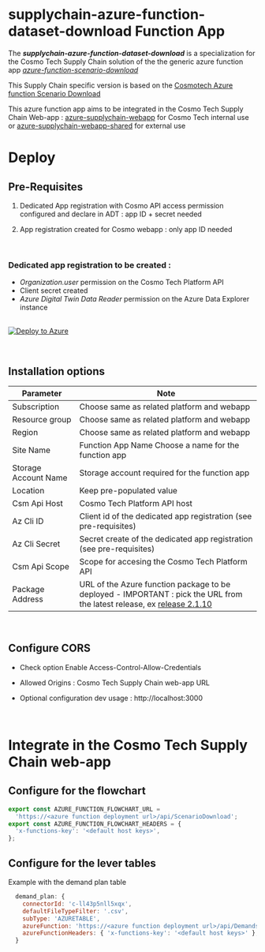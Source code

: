 # supplychain-azure-function-dataset-download Function App


The **_supplychain-azure-function-dataset-download_** is a specialization for the Cosmo Tech Supply Chain solution of the the generic azure function app [_azure-function-scenario-download_](https://github.com/Cosmo-Tech/azure-function-scenario-download)

This Supply Chain specific version is based on the [Cosmotech Azure function Scenario Download](https://github.com/Cosmo-Tech/azure-function-scenario-download)

This azure function app aims to be integrated in the Cosmo Tech Supply Chain Web-app : [azure-supplychain-webapp](https://github.com/Cosmo-Tech/azure-supplychain-webapp) for Cosmo Tech internal use or [azure-supplychain-webapp-shared](https://github.com/Cosmo-Tech/azure-supplychain-webapp-shared) for external use


# Deploy 

## Pre-Requisites

1. Dedicated App registration with Cosmo API access permission configured and declare in ADT : app ID + secret needed<br>

2. App registration created for Cosmo webapp : only app ID needed

<br>

### Dedicated app registration to be created  :
- *_Organization.user_* permission on the Cosmo Tech Platform API   
- Client secret created
- _Azure Digital Twin Data Reader_ permission on the Azure Data Explorer instance 
<br><br>

[![Deploy to Azure](https://aka.ms/deploytoazurebutton)](https://portal.azure.com/#create/Microsoft.Template/uri/https%3A%2F%2Fraw.githubusercontent.com%2FCosmo-Tech%2Fsupplychain-azure-function-dataset-download%2Fmain%2Fdeploy%2Fazuredeploy.json)

<br>

## Installation options

| Parameter | Note |
| ----------- | ----------- |
| Subscription | Choose same as related platform and webapp |
| Resource group | Choose same as related platform and webapp |
| Region | Choose same as related platform and webapp |
| Site Name | Function App Name	Choose a name for the function app |
| Storage Account Name | Storage account required for the function app |
| Location | Keep pre-populated value |
| Csm Api Host | Cosmo Tech Platform API host |
| Az Cli ID	| Client id of the dedicated app registration (see pre-requisites) |
| Az Cli Secret | Secret create of the dedicated app registration (see pre-requisites) |
| Csm Api Scope | Scope for accesing the Cosmo Tech Platform API |
| Package Address | URL of the Azure function package to be deployed  - IMPORTANT : pick the URL from the latest release, ex [release 2.1.10](https://github.com/Cosmo-Tech/supplychain-azure-function-dataset-download/releases/download/2.1.10/artifact.zip) |

<br>


## Configure CORS

- Check option Enable Access-Control-Allow-Credentials

- Allowed Origins : Cosmo Tech Supply Chain web-app URL

- Optional configuration dev usage : http://localhost:3000

<br>

# Integrate in the Cosmo Tech Supply Chain web-app



## Configure for the flowchart


```javascript
export const AZURE_FUNCTION_FLOWCHART_URL =
  'https://<azure function deployment url>/api/ScenarioDownload';
export const AZURE_FUNCTION_FLOWCHART_HEADERS = {
  'x-functions-key': '<default host keys>',
};
```

## Configure for the lever tables

Example with the demand plan table

```javascript
  demand_plan: {
    connectorId: 'c-ll43p5nll5xqx',
    defaultFileTypeFilter: '.csv',
    subType: 'AZURETABLE',
    azureFunction: 'https://<azure function deployment url>/api/DemandsPlan',
    azureFunctionHeaders: { 'x-functions-key': '<default host keys>' },
  }
```
